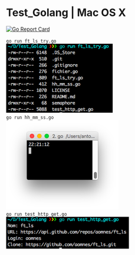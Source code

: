 # Test_Golang | Mac OS X

[![Go Report Card](https://goreportcard.com/badge/github.com/aomnes/Test_Golang)](https://goreportcard.com/report/github.com/aomnes/Test_Golang)


`go run ft_ls_try.go`<br/>
 ![Exemple ft_ls_try](https://github.com/aomnes/Test_Golang/blob/master/screenshot/Capture%20d%E2%80%99%C3%A9cran%202017-02-15%20%C3%A0%2022.20.38.png)<br/>
`go run hh_mm_ss.go`<br/>
 ![Exemple hh_mm_ss](https://github.com/aomnes/Test_Golang/blob/master/screenshot/Capture%20d%E2%80%99%C3%A9cran%202017-02-15%20%C3%A0%2022.21.10.png)<br/>
 `go run test_http_get.go`<br/>
 ![Exemple test_http_get](https://github.com/aomnes/Test_Golang/blob/master/screenshot/Capture%20d%E2%80%99%C3%A9cran%202017-02-15%20%C3%A0%2022.19.55.png)<br/>
